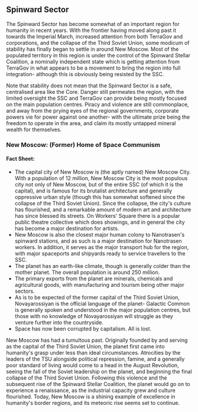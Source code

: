 ## Spinward Sector
The Spinward Sector has become somewhat of an important region for humanity in recent years. With the frontier having moved along past it towards the Imperial March, increased attention from both TerraGov and corporations, and the collapse of the Third Soviet Union, some modicum of stability has finally began to settle in around New Moscow. Most of the populated territory in this region is under the control of the Spinward Stellar Coalition, a nominally independent state which is getting attention from TerraGov in what appears to be a movement to bring the region into full integration- although this is obviously being resisted by the SSC.

Note that stability does not mean that the Spinward Sector is a safe, centralised area like the Core. Danger still permeates the region, with the limited oversight the SSC and TerraGov can provide being mostly focused on the main population centres. Piracy and violence are still commonplace, and away from the prying eyes of the regional governments, corporate powers vie for power against one another- with the ultimate prize being the freedom to operate in the area, and claim its mostly untapped mineral wealth for themselves.

### New Moscow: (Former) Home of Space Communism

#### Fact Sheet:
* The capital city of New Moscow is (the aptly named) New Moscow City. With a population of 12 million, New Moscow City is the most populous city not only of New Moscow, but of the entire SSC (of which it is the capital), and is famous for its brutalist architecture and generally oppressive urban style (though this has somewhat softened since the collapse of the Third Soviet Union). Since the collapse, the city's culture has flourished, and a remarkable amount of modern art and architecture has since blessed its streets. On Workers' Square there is a popular public theatre collective which does showings, and in general the city has become a major destination for artists.
* New Moscow is also the closest major human colony to Nanotrasen's spinward stations, and as such is a major destination for Nanotrasen workers. In addition, it serves as the major transport hub for the region, with major spaceports and shipyards ready to service travellers to the SSC.
* The planet has an earth-like climate, though is generally colder than the mother planet. The overall population is around 250 million.
* The primary exports from the planet are minerals, chemicals and agricultural goods, with manufacturing and tourism being other major sectors.
* As is to be expected of the former capital of the Third Soviet Union, Novayarossiyan is the official language of the planet- Galactic Common is generally spoken and understood in the major population centres, but those with no knowledge of Novayarossiyan will struggle as they venture further into the countryside.
* Space has now been corrupted by capitalism. All is lost.

New Moscow has had a tumultous past. Originally founded by and serving as the capital of the Third Soviet Union, the planet first came into humanity's grasp under less than ideal circumstances. Atrocities by the leaders of the TSU alongside political repression, famine, and a generally poor standard of living would come to a head in the August Revolution, seeing the fall of the Soviet leadership on the planet, and beginning the final collapse of the Third Soviet Union. Following this violence and the subsequent rise of the Spinward Stellar Coalition, the planet would go on to experience a renaissance, as the industrial capacity grew and culture flourished. Today, New Moscow is a shining example of excellence in humanity's border regions, and its meteoric rise seems set to continue.
